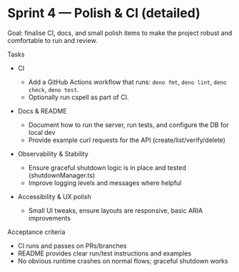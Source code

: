 # Sprint 4 — Polish & CI (detailed)

Goal: finalise CI, docs, and small polish items to make the project robust and
comfortable to run and review.

Tasks

- CI

  - Add a GitHub Actions workflow that runs: `deno fmt`, `deno lint`, `deno check`, `deno test`.
  - Optionally run cspell as part of CI.

- Docs & README

  - Document how to run the server, run tests, and configure the DB for local dev
  - Provide example curl requests for the API (create/list/verify/delete)

- Observability & Stability

  - Ensure graceful shutdown logic is in place and tested (shutdownManager.ts)
  - Improve logging levels and messages where helpful

- Accessibility & UX polish
  - Small UI tweaks, ensure layouts are responsive, basic ARIA improvements

Acceptance criteria

- CI runs and passes on PRs/branches
- README provides clear run/test instructions and examples
- No obvious runtime crashes on normal flows; graceful shutdown works
